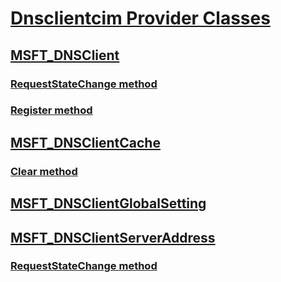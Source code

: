 # [Dnsclientcim Provider Classes](dns-client-classes.md)
## [MSFT_DNSClient](msft-dnsclient.md)
### [RequestStateChange method](msft-dnsclient-requeststatechange.md)
### [Register method](register-msft-dnsclient.md)
## [MSFT_DNSClientCache](msft-dnsclientcache.md)
### [Clear method](clear-msft-dnsclientcache.md)
## [MSFT_DNSClientGlobalSetting](msft-dnsclientglobalsetting.md)
## [MSFT_DNSClientServerAddress](msft-dnsclientserveraddress.md)
### [RequestStateChange method](msft-dnsclientserveraddress-requeststatechange.md)

